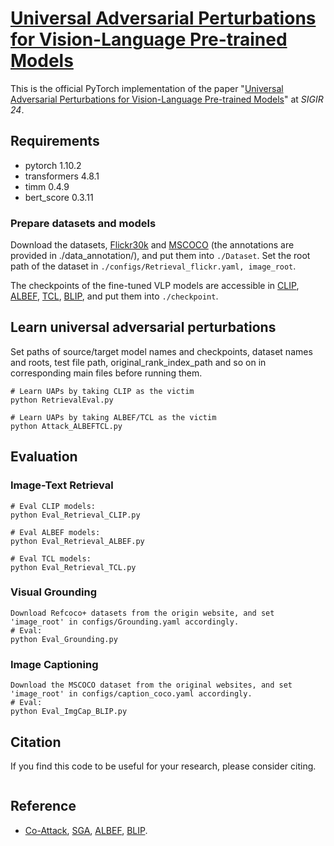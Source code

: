 
# [Universal Adversarial Perturbations for Vision-Language Pre-trained Models](https://arxiv.org/abs/2405.05524)

This is the official PyTorch implementation of the paper "[Universal Adversarial Perturbations for Vision-Language Pre-trained Models](https://arxiv.org/abs/2405.05524)" at *SIGIR 24*. 

<!-- <img src="img.png" width=500> -->

## Requirements
- pytorch 1.10.2
- transformers 4.8.1
- timm 0.4.9
- bert_score 0.3.11


### Prepare datasets and models
Download the datasets, [Flickr30k](https://shannon.cs.illinois.edu/DenotationGraph/) and [MSCOCO](https://cocodataset.org/#home) (the annotations are provided in ./data_annotation/), and put them into `./Dataset`. Set the root path of the dataset in `./configs/Retrieval_flickr.yaml, image_root`.  

The checkpoints of the fine-tuned VLP models are accessible in [CLIP](https://huggingface.co/openai/clip-vit-base-patch16), [ALBEF](https://github.com/salesforce/ALBEF), [TCL](https://github.com/uta-smile/TCL), [BLIP](https://github.com/salesforce/BLIP/tree/main), and put them into `./checkpoint`.

## Learn universal adversarial perturbations
Set paths of source/target model names and checkpoints, dataset names and roots, test file path, original_rank_index_path and so on in corresponding main files before running them. 

```
# Learn UAPs by taking CLIP as the victim
python RetrievalEval.py

# Learn UAPs by taking ALBEF/TCL as the victim 
python Attack_ALBEFTCL.py
```
## Evaluation
### Image-Text Retrieval
```
# Eval CLIP models:
python Eval_Retrieval_CLIP.py

# Eval ALBEF models:
python Eval_Retrieval_ALBEF.py

# Eval TCL models:
python Eval_Retrieval_TCL.py
```

### Visual Grounding
```
Download Refcoco+ datasets from the origin website, and set 'image_root' in configs/Grounding.yaml accordingly.
# Eval:
python Eval_Grounding.py
```

### Image Captioning
```
Download the MSCOCO dataset from the original websites, and set 'image_root' in configs/caption_coco.yaml accordingly.
# Eval:
python Eval_ImgCap_BLIP.py
```

## Citation
If you find this code to be useful for your research, please consider citing.
```

```

## Reference
- [Co-Attack](https://github.com/adversarial-for-goodness/Co-Attack/tree/main), [SGA](https://github.com/Zoky-2020/SGA/tree/main), [ALBEF](https://github.com/salesforce/ALBEF), [BLIP](https://github.com/salesforce/BLIP/tree/main).
